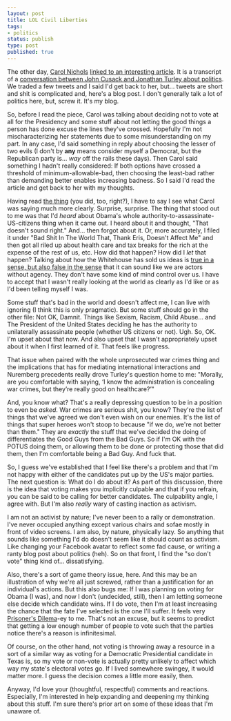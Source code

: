 ```yaml
---
layout: post
title: LOL Civil Liberties
tags:
- politics
status: publish
type: post
published: true
---
```

The other day, [Carol Nichols](https://twitter.com/Carols10cents)
[linked to an interesting article](https://twitter.com/Carols10cents/status/240539655211196416).
It is a transcript of a [conversation between John Cusack and Jonathan Turley about politics](http://www.nakedcapitalism.com/2012/08/john-cusack-jonathan-turley-on-obamas-constitution.html).
We traded a few tweets and I said I'd get back to her, but... tweets are short
and shit is complicated and, here's a blog post. I don't generally talk a lot of
politics here, but, screw it. It's my blog.

So, before I read the piece, Carol was talking about deciding not to vote at
all for the Presidency and some stuff about not letting the good things a
person has done excuse the lines they've crossed. Hopefully I'm not
mischaracterizing her statements due to some misunderstanding on my part. In
any case, I'd said something in reply about choosing the lesser of two evils (I
don't by <strong>any</strong> means consider myself a Democrat, but the
Republican party is... <em>way</em> off the rails these days). Then Carol said
something I hadn't really considered: If both options have crossed a threshold
of minimum-allowable-bad, then choosing the least-bad rather than demanding
better enables increasing badness. So I said I'd read the article and get back
to her with my thoughts.

Having read [the thing](http://www.nakedcapitalism.com/2012/08/john-cusack-jonathan-turley-on-obamas-constitution.html)
(you did, too, right?), I have to say I see what Carol was saying
much more clearly. Surprise, surprise. The thing that stood out to me was that
I'd <em>heard</em> about Obama's whole authority-to-assassinate-US-citizens
thing when it came out. I heard about it and thought, "That doesn't sound
right." And... then forgot about it. Or, more accurately, I filed it under "Bad
Shit In The World That, Thank Eris, Doesn't Affect Me" and then got all riled
up about health care and tax breaks for the rich at the expense of the rest of
us, etc. How did that happen? How did I <em>let</em> that happen? Talking about
how the Whitehouse has sold us ideas is [true in a sense, but also false in the sense](http://www.goodreads.com/quotes/111920-all-statements-are-true-in-some-sense-false-in-some)
that it can sound like we are actors without agency. They don't have some kind
of mind control over us. I have to accept that I wasn't really looking at the
world as clearly as I'd like or as I'd been telling myself I was.

Some stuff that's bad in the world and doesn't affect me, I can live with
ignoring (I think this is only pragmatic). But some stuff should go in the
other file: Not OK, Damnit. Things like Sexism, Racism, Child Abuse... and The
President of the United States deciding he has the authority to unilaterally
assassinate people (whether US citizens or not). Ugh. So, OK. I'm upset about
that now. And also upset that I wasn't appropriately upset about it when I
first learned of it. That feels like progress.

That issue when paired with the whole unprosecuted war crimes thing and the
implications that has for mediating international interactions and Nuremberg
precedents really drove Turley's question home to me: "Morally, are you
comfortable with saying, ‘I know the administration is concealing war crimes,
but they’re really good on healthcare?’"

And, you know what? That's a really depressing question to be in a position
to even be <em>asked</em>. War crimes are serious shit, you know? They're the
list of things that we've agreed we don't even wish on our enemies. It's the
list of things that super heroes won't stoop to because "if we do, we're not
better than them." They are <em>exactly</em> the stuff that we've decided the
doing of differentiates the Good Guys from the Bad Guys. So if I'm OK with the
POTUS doing them, or allowing them to be done or protecting those that did
them, then I'm comfortable being a Bad Guy. And fuck that.

So, I guess we've established that I feel like there's a problem and that
I'm not happy with either of the candidates put up by the US's major parties.
The next question is: What do I do about it? As part of this discussion, there
is the idea that voting makes you implicitly culpable and that if you refrain,
you can be said to be calling for better candidates. The culpability angle, I
agree with. But I'm also <em>really</em> wary of casting inaction as
activism.

I am not an activist by nature; I've never been to a rally or demonstration.
I've never occupied anything except various chairs and sofae mostly in front of
video screens. I am also, by nature, physically lazy. So anything that sounds
like something I'd do doesn't seem like it should count as activism. Like
changing your Facebook avatar to reflect some fad cause, or writing a ranty
blog post about politics (heh). So on that front, I find the "so don't vote"
thing kind of... dissatisfying.

Also, there's a sort of game theory issue, here. And this may be an
illustration of why we're all just screwed, rather than a justification for an
individual's actions. But this also bugs me: If I was planning on voting for
Obama (I was), and now I don't (undecided, still), then I am letting someone
else decide which candidate wins. If I do vote, then I'm at least increasing
the chance that the fate I've selected is the one I'll suffer. It feels very
[Prisoner's Dilema](http://en.wikipedia.org/wiki/Prisoner%27s_dilema)-ey to me.
That's not an excuse, but it seems to predict that getting a low enough number
of people to vote such that the parties notice there's a reason is
infinitesimal.

Of course, on the other hand, not voting is throwing away a resource in a
sort of a similar way as voting for a Democratic Presidential candidate in
Texas is, so my vote or non-vote is actually pretty unlikely to affect which
way my state's electoral votes go. If I lived somewhere swingey, it would
matter more. I guess the decision comes a little more easily, then.

Anyway, I'd love your (thoughtful, respectful) comments and reactions.
Especially, I'm interested in help expanding and deepening my thinking about
this stuff. I'm sure there's prior art on some of these ideas that I'm unaware
of.
